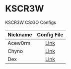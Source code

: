 # KSCR3W
KSCR3W CS:GO Configs

| Nickname        | Config File           |
| ------------- |:-------------:|
| Acew0rm     | [Link](https://raw.githubusercontent.com/kosowwwa/KSCR3W/master/ace.cfg)|
| Chyno      | [Link](https://raw.githubusercontent.com/HAPwebsite/KSCR3W/master/dex.cfg)      |
| Dex | [Link](https://github.com/HAPwebsite/KSCR3W/)      |
